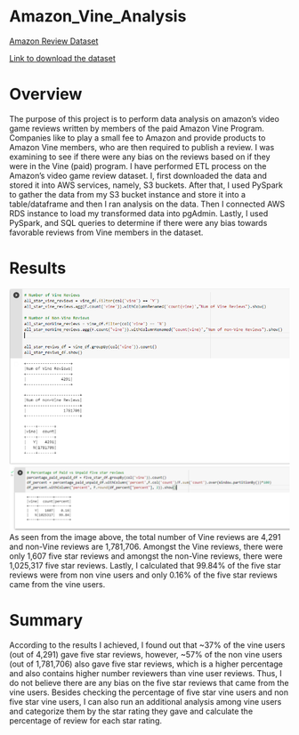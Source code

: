 # Amazon_Vine_Analysis
[Amazon Review Dataset](https://s3.amazonaws.com/amazon-reviews-pds/tsv/index.txt)

[Link to download the dataset](https://s3.amazonaws.com/amazon-reviews-pds/tsv/amazon_reviews_us_Video_Games_v1_00.tsv.gz)
# Overview
The purpose of this project is to perform data analysis on amazon’s video game reviews written by members of the paid Amazon Vine Program. Companies like to play a small fee to Amazon and provide products to Amazon Vine members, who are then required to publish a review. I was examining to see if there were any bias on the reviews based on if they were in  the Vine (paid) program. 
I have performed ETL process on the Amazon’s video game review dataset. I, first downloaded the data and stored it into AWS services, namely, S3 buckets. After that, I used PySpark to gather the data from my S3 bucket instance and store it into a table/dataframe and then I ran analysis on the data. Then I connected AWS RDS instance to load my transformed data into pgAdmin. Lastly, I used PySpark, and SQL queries to determine if there were any bias towards favorable reviews from Vine members in the dataset.

# Results
![Results_Img1](/Resources/VineReviews.PNG)
![Results_Img2](/Resources/FiveStarVineReviews.PNG)
As seen from the image above, the total number of Vine reviews are 4,291 and non-Vine reviews are 1,781,706. Amongst the Vine reviews, there were only 1,607 five star reviews and amongst the non-Vine reviews, there were 1,025,317 five star reviews. Lastly, I calculated that 99.84% of the five star reviews were from non vine users and only 0.16% of the five star reviews came from the vine users.

# Summary
According to the results I achieved, I found out that ~37% of the vine users (out of 4,291) gave five star reviews, however, ~57% of the non vine users (out of 1,781,706) also gave five star reviews, which is a higher percentage and also contains higher number reviewers than vine user reviews. Thus, I do not believe there are any bias on the five star reviews that came from the vine users. 
Besides checking the percentage of five star vine users and non five star vine users, I can also run an additional analysis among vine users and categorize them by the star rating they gave and calculate the percentage of review for each star rating.
